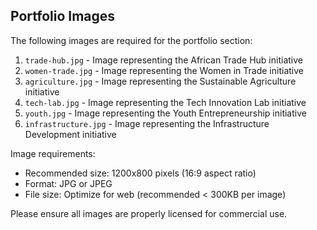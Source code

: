 ## Portfolio Images

The following images are required for the portfolio section:

1. `trade-hub.jpg` - Image representing the African Trade Hub initiative
2. `women-trade.jpg` - Image representing the Women in Trade initiative
3. `agriculture.jpg` - Image representing the Sustainable Agriculture initiative
4. `tech-lab.jpg` - Image representing the Tech Innovation Lab initiative
5. `youth.jpg` - Image representing the Youth Entrepreneurship initiative
6. `infrastructure.jpg` - Image representing the Infrastructure Development initiative

Image requirements:
- Recommended size: 1200x800 pixels (16:9 aspect ratio)
- Format: JPG or JPEG
- File size: Optimize for web (recommended < 300KB per image)

Please ensure all images are properly licensed for commercial use. 